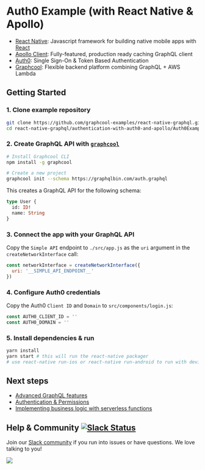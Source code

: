 # Auth0 Example (with React Native & Apollo)

* [React Native](https://facebook.github.io/react-native/): Javascript framework for building native mobile apps with [React](https://facebook.github.io/react/)
* [Apollo Client](https://github.com/apollographql/apollo-client): Fully-featured, production ready caching GraphQL client
* [Auth0](https://auth0.com/): Single Sign-On & Token Based Authentication
* [Graphcool](https://www.graph.cool): Flexible backend platform combining GraphQL + AWS Lambda

## Getting Started

### 1. Clone example repository

```sh
git clone https://github.com/graphcool-examples/react-native-graphql.git
cd react-native-graphql/authentication-with-auth0-and-apollo/Auth0Example
```

### 2. Create GraphQL API with [`graphcool`](https://www.npmjs.com/package/graphcool)

```sh
# Install Graphcool CLI
npm install -g graphcool

# Create a new project
graphcool init --schema https://graphqlbin.com/auth.graphql
```

This creates a GraphQL API for the following schema:

```graphql
type User {
  id: ID!
  name: String
}
```

### 3. Connect the app with your GraphQL API

Copy the `Simple API` endpoint to `./src/app.js` as the `uri` argument in the `createNetworkInterface` call:

```js
const networkInterface = createNetworkInterface({
  uri: '__SIMPLE_API_ENDPOINT__'
})
```

### 4. Configure Auth0 credentials

Copy the Auth0 `Client ID` and `Domain` to `src/components/login.js`:

```js
const AUTH0_CLIENT_ID = ''
const AUTH0_DOMAIN = ''
```

### 5. Install dependencies & run

```sh
yarn install
yarn start # this will run the react-native packager 
# use react-native run-ios or react-native run-android to run with device
```

## Next steps

* [Advanced GraphQL features](https://www.graph.cool/docs/tutorials/advanced-features-eath7duf7d/)
* [Authentication & Permissions](https://www.graph.cool/docs/reference/authorization/overview-iegoo0heez/)
* [Implementing business logic with serverless functions](https://www.graph.cool/docs/reference/functions/overview-boo6uteemo/)


## Help & Community [![Slack Status](https://slack.graph.cool/badge.svg)](https://slack.graph.cool)

Join our [Slack community](http://slack.graph.cool/) if you run into issues or have questions. We love talking to you!

![](http://i.imgur.com/5RHR6Ku.png)

